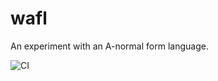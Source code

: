 # wafl
An experiment with an A-normal form language.

![CI](https://github.com/lambdageek/wafl/workflows/CI/badge.svg)
